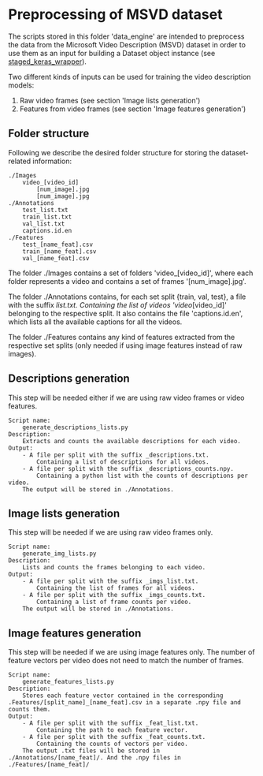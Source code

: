 # Preprocessing of MSVD dataset

The scripts stored in this folder 'data_engine' are intended to preprocess the data from the Microsoft Video Description (MSVD) dataset in order to use them as an input for building a Dataset object instance (see [staged_keras_wrapper](https://github.com/MarcBS/staged_keras_wrapper)).

Two different kinds of inputs can be used for training the video description models:

1) Raw video frames (see section 'Image lists generation')
2) Features from video frames (see section 'Image features generation')


## Folder structure

Following we describe the desired folder structure for storing the dataset-related information:

    ./Images
        video_[video_id]
            [num_image].jpg
            [num_image].jpg
    ./Annotations
        test_list.txt
        train_list.txt
        val_list.txt
        captions.id.en
    ./Features
        test_[name_feat].csv
        train_[name_feat].csv
        val_[name_feat].csv

The folder ./Images contains a set of folders 'video_[video_id]', where each folder represents a video and contains a set of frames '[num_image].jpg'.

The folder ./Annotations contains, for each set split {train, val, test}, a file with the suffix _list.txt. Containing the list of videos 'video_[video_id]' belonging to the respective split. It also contains the file 'captions.id.en', which lists all the available captions for all the videos.

The folder ./Features contains any kind of features extracted from the respective set splits (only needed if using image features instead of raw images).


## Descriptions generation

This step will be needed either if we are using raw video frames or video features.

    Script name:
        generate_descriptions_lists.py
    Description:
        Extracts and counts the available descriptions for each video.
    Output:
        - A file per split with the suffix _descriptions.txt. 
            Containing a list of descriptions for all videos.
        - A file per split with the suffix _descriptions_counts.npy. 
            Containing a python list with the counts of descriptions per video.
        The output will be stored in ./Annotations.


## Image lists generation

This step will be needed if we are using raw video frames only.

    Script name:
        generate_img_lists.py
    Description:
        Lists and counts the frames belonging to each video.
    Output:
        - A file per split with the suffix _imgs_list.txt. 
            Containing the list of frames for all videos.
        - A file per split with the suffix _imgs_counts.txt. 
            Containing a list of frame counts per video.
        The output will be stored in ./Annotations.


## Image features generation
    
This step will be needed if we are using image features only. The number of feature vectors per video does not need to match the number of frames. 

    Script name:
        generate_features_lists.py
    Description:
        Stores each feature vector contained in the corresponding .Features/[split_name]_[name_feat].csv in a separate .npy file and counts them.
    Output:
        - A file per split with the suffix _feat_list.txt.
            Containing the path to each feature vector.
        - A file per split with the suffix _feat_counts.txt.
            Containing the counts of vectors per video.
        The output .txt files will be stored in ./Annotations/[name_feat]/. And the .npy files in ./Features/[name_feat]/
            